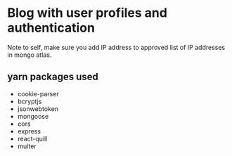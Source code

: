 # Blog with user profiles and authentication
Note to self, make sure you add IP address to approved list of IP addresses in mongo atlas.

## yarn packages used
* cookie-parser
* bcryptjs
* jsonwebtoken
* mongoose
* cors
* express
* react-quill
* multer
